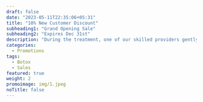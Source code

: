 ```yaml
---
draft: false
date: "2023-05-11T22:35:06+05:31"
title: "10% New Customer Discount"
subheading1: "Grand Opening Sale"
subheading2: "Expires Dec 31st"
description: "During the treatment, one of our skilled providers gently moves the Microneedling device over the skin, creating micro-injuries. These tiny injuries activate the body's natural wound healing response, stimulating the production of collagen and elastin. Following the Microneedling session, the skin may appear slightly red and swollen. Rest assured, these effects are temporary and typically subside within a few days."
categories:
  - Promotions
tags:
  - Botox
  - Sales
featured: true
weight: 2
promoimage: img/1.jpeg
noTitle: false
---
```

